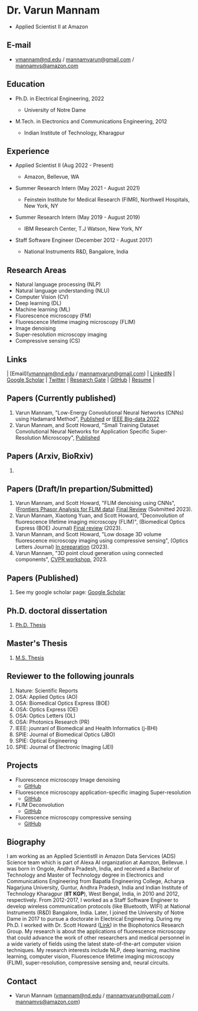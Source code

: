 # Dr. Varun Mannam 
- Applied Scientist II at Amazon

## E-mail
- vmannam@nd.edu / mannamvarun@gmail.com / mannamvs@amazon.com

## Education
- Ph.D. in Electrical Engineering, 2022
    - University of Notre Dame

- M.Tech. in Electronics and Communications Engineering, 2012
    - Indian Institute of Technology, Kharagpur

## Experience
- Applied Scientist II (Aug 2022 - Present)
    - Amazon, Bellevue, WA

- Summer Research Intern (May 2021 - August 2021)
    - Feinstein Institute for Medical Research (FIMR), Northwell Hospitals, New York, NY

- Summer Research Intern (May 2019 - August 2019)
    - IBM Research Center, T.J Watson, New York, NY

- Staff Software Engineer (December 2012 -  August 2017)
    - National Instruments R&D, Bangalore, India

## Research Areas
- Natural language processing (NLP)
- Natural language understanding (NLU)
- Computer Vision (CV)
- Deep learning (DL)
- Machine learning (ML)
- Fluorescence microscopy (FM)
- Fluorescence lifetime imaging microscopy (FLIM)
- Image denoising
- Super-resolution microscopy imaging
- Compressive sensing (CS)


## Links
| [Email](vmannam@nd.edu / mannamvarun@gmail.com) | [LinkedIN](https://www.linkedin.com/in/mannamvarun/) | [Google Scholar](https://scholar.google.com/citations?user=Obigz0UAAAAJ&hl=en&oi=ao) | [Twitter](https://twitter.com/mannam_varun) | [Research Gate](https://www.researchgate.net/profile/Varun-Mannam) | [GitHub](https://github.com/varunmannam) | [Resume](https://drive.google.com/file/d/1zhrNJZkoRutocBB_pbN5pAM26lxQf7AA/view?usp=sharing) |


## Papers (Currently published)

1. Varun Mannam, "Low-Energy Convolutional Neural Networks (CNNs) using Hadamard Method", [Published](https://arxiv.org/pdf/2209.09106.pdf) or [IEEE Big-data 2022](https://ieeexplore.ieee.org/document/10020778)
2. Varun Mannam, and Scott Howard, "Small Training Dataset Convolutional Neural Networks for Application Specific Super-Resolution Microscopy", [Published](https://www.spiedigitallibrary.org/journals/journal-of-biomedical-optics/volume-28/issue-03/036501/Small-training-dataset-convolutional-neural-networks-for-application-specific-super/10.1117/1.JBO.28.3.036501.full?SSO=1) 


## Papers (Arxiv, BioRxiv)

1. 
 

## Papers (Draft/In prepartion/Submitted)

1. Varun Mannam, and Scott Howard, "FLIM denoising using CNNs", ([Frontiers Phasor Analysis for FLIM data](https://www.frontiersin.org/research-topics/44126/phasor-analysis-for-fluorescence-lifetime-data)) [Final Review](https://www.overleaf.com/project/62f527f8726ee15d41f6c11f) (Submitted 2023).
2. Varun Mannam, Xiaotong Yuan, and Scott Howard, "Deconvolution of fluorescence lifetime imaging microscopy (FLIM)", (Biomedical Optics Express (BOE) Journal) [Final review](https://www.overleaf.com/project/623a670910bdd0f838eaab23) (2023).
3. Varun Mannam, and Scott Howard, "Low dosage 3D volume fluorescence microscopy imaging using compressive sensing", (Optics Letters Journal) [In preparation](https://www.overleaf.com/project/62d04204534ebe3e039153ed) (2023).
4. Varun Mannam, "3D point cloud generation using connected components", [CVPR workshop](https://www.overleaf.com/project/6317cf0a35e9bc1df106fa43), 2023.

## Papers (Published)
1. See my google scholar page: [Google Scholar](https://scholar.google.com/citations?user=Obigz0UAAAAJ&hl=en&oi=ao)


## Ph.D. doctoral dissertation
1. [Ph.D. Thesis](https://curate.nd.edu/show/5x21td99n58)

## Master's Thesis
1. [M.S. Thesis](https://github.com/varunmannam/Mtech_project/tree/master/Mtech_Varun_Mannam_project)


## Reviewer to the following jounrals

1. Nature: Scientific Reports 
2. OSA: Applied Optics (AO)
3. OSA: Biomedical Optics Express (BOE)
4. OSA: Optics Express (OE)
5. OSA: Optics Letters (OL)
6. OSA: Photonics Research (PR)
7. IEEE: jounranl of Biomedical and Health Informatics (j-BHI) 
8. SPIE: Journal of Biomedical Optics (JBO)
9. SPIE: Optical Engineering 
10. SPIE: Journal of Electronic Imaging (JEI)

## Projects
- Fluorescence microscopy Image denoising 
    - [GitHub](https://github.com/ND-HowardGroup/Instant-Image-Denoising)
- Fluorescence microscopy application-specific imaging Super-resolution
    - [GitHub](https://github.com/ND-HowardGroup/Deep_learning_Super-resolution)
- FLIM Deconvolution
    - [GitHub](https://github.com/ND-HowardGroup/Deconvolution_lifetime_imaging)
- Fluorescence microscopy compressive sensing
    - [GitHub](https://github.com/ND-HowardGroup/Low-power-in-vivo-imaging)


## Biography
I am working as an Applied ScientistII in Amazon Data Services (ADS) Science team which is part of Alexa AI organization at Aamzon, Bellevue. I was born in Ongole, Andhra Pradesh, India, and received a Bachelor of Technology and Master of Technology degree in Electronics and Communications Engineering from Bapatla Engineering College, Acharya Nagarjuna University, Guntur, Andhra Pradesh, India and Indian Institute of Technology Kharagpur (**IIT KGP**), West Bengal, India, in 2010 and 2012, respectively. From 2012-2017, I worked as a Staff Software Engineer to develop wireless communication protocols (like Bluetooth, WIFI) at National Instruments (R&D) Bangalore, India. Later, I joined the University of Notre Dame in 2017 to pursue a doctorate in Electrical Engineering. During my Ph.D. I worked with Dr. Scott Howard ([Link](https://engineering.nd.edu/faculty/scott-howard/)) in the Biophotonics Research Group. My research is about the applications of fluorescence microscopy that could advance the work of other researchers and medical personnel in a wide variety of fields using the latest state-of-the-art computer vision techniques. My research interests include NLP, deep learning, machine learning, computer vision, Fluorescence lifetime imaging microscopy (FLIM), super-resolution, compressive sensing and, neural circuits.

## Contact
- Varun Mannam (vmannam@nd.edu / mannamvarun@gmail.com / mannamvs@amazon.com)

